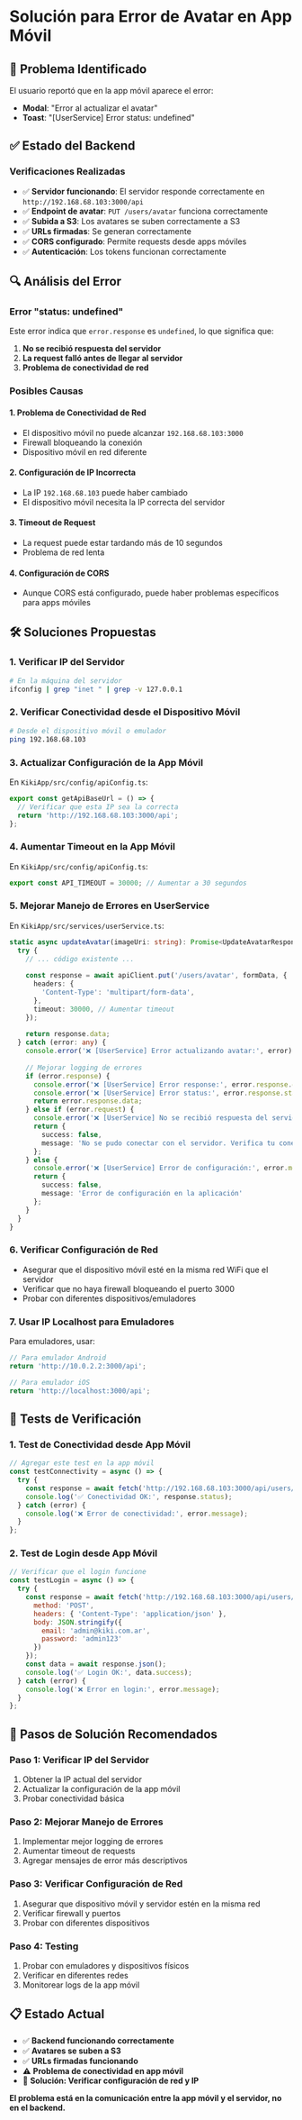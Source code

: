 # Solución para Error de Avatar en App Móvil

## 🎯 **Problema Identificado**

El usuario reportó que en la app móvil aparece el error:
- **Modal**: "Error al actualizar el avatar"
- **Toast**: "[UserService] Error status: undefined"

## ✅ **Estado del Backend**

### Verificaciones Realizadas
- ✅ **Servidor funcionando**: El servidor responde correctamente en `http://192.168.68.103:3000/api`
- ✅ **Endpoint de avatar**: `PUT /users/avatar` funciona correctamente
- ✅ **Subida a S3**: Los avatares se suben correctamente a S3
- ✅ **URLs firmadas**: Se generan correctamente
- ✅ **CORS configurado**: Permite requests desde apps móviles
- ✅ **Autenticación**: Los tokens funcionan correctamente

## 🔍 **Análisis del Error**

### Error "status: undefined"
Este error indica que `error.response` es `undefined`, lo que significa que:
1. **No se recibió respuesta del servidor**
2. **La request falló antes de llegar al servidor**
3. **Problema de conectividad de red**

### Posibles Causas

#### 1. **Problema de Conectividad de Red**
- El dispositivo móvil no puede alcanzar `192.168.68.103:3000`
- Firewall bloqueando la conexión
- Dispositivo móvil en red diferente

#### 2. **Configuración de IP Incorrecta**
- La IP `192.168.68.103` puede haber cambiado
- El dispositivo móvil necesita la IP correcta del servidor

#### 3. **Timeout de Request**
- La request puede estar tardando más de 10 segundos
- Problema de red lenta

#### 4. **Configuración de CORS**
- Aunque CORS está configurado, puede haber problemas específicos para apps móviles

## 🛠️ **Soluciones Propuestas**

### 1. **Verificar IP del Servidor**
```bash
# En la máquina del servidor
ifconfig | grep "inet " | grep -v 127.0.0.1
```

### 2. **Verificar Conectividad desde el Dispositivo Móvil**
```bash
# Desde el dispositivo móvil o emulador
ping 192.168.68.103
```

### 3. **Actualizar Configuración de la App Móvil**
En `KikiApp/src/config/apiConfig.ts`:
```typescript
export const getApiBaseUrl = () => {
  // Verificar que esta IP sea la correcta
  return 'http://192.168.68.103:3000/api';
};
```

### 4. **Aumentar Timeout en la App Móvil**
En `KikiApp/src/config/apiConfig.ts`:
```typescript
export const API_TIMEOUT = 30000; // Aumentar a 30 segundos
```

### 5. **Mejorar Manejo de Errores en UserService**
En `KikiApp/src/services/userService.ts`:
```typescript
static async updateAvatar(imageUri: string): Promise<UpdateAvatarResponse> {
  try {
    // ... código existente ...
    
    const response = await apiClient.put('/users/avatar', formData, {
      headers: {
        'Content-Type': 'multipart/form-data',
      },
      timeout: 30000, // Aumentar timeout
    });
    
    return response.data;
  } catch (error: any) {
    console.error('❌ [UserService] Error actualizando avatar:', error);
    
    // Mejorar logging de errores
    if (error.response) {
      console.error('❌ [UserService] Error response:', error.response.data);
      console.error('❌ [UserService] Error status:', error.response.status);
      return error.response.data;
    } else if (error.request) {
      console.error('❌ [UserService] No se recibió respuesta del servidor');
      return {
        success: false,
        message: 'No se pudo conectar con el servidor. Verifica tu conexión.'
      };
    } else {
      console.error('❌ [UserService] Error de configuración:', error.message);
      return {
        success: false,
        message: 'Error de configuración en la aplicación'
      };
    }
  }
}
```

### 6. **Verificar Configuración de Red**
- Asegurar que el dispositivo móvil esté en la misma red WiFi que el servidor
- Verificar que no haya firewall bloqueando el puerto 3000
- Probar con diferentes dispositivos/emuladores

### 7. **Usar IP Localhost para Emuladores**
Para emuladores, usar:
```typescript
// Para emulador Android
return 'http://10.0.2.2:3000/api';

// Para emulador iOS
return 'http://localhost:3000/api';
```

## 🧪 **Tests de Verificación**

### 1. **Test de Conectividad desde App Móvil**
```javascript
// Agregar este test en la app móvil
const testConnectivity = async () => {
  try {
    const response = await fetch('http://192.168.68.103:3000/api/users/profile');
    console.log('✅ Conectividad OK:', response.status);
  } catch (error) {
    console.log('❌ Error de conectividad:', error.message);
  }
};
```

### 2. **Test de Login desde App Móvil**
```javascript
// Verificar que el login funcione
const testLogin = async () => {
  try {
    const response = await fetch('http://192.168.68.103:3000/api/users/login', {
      method: 'POST',
      headers: { 'Content-Type': 'application/json' },
      body: JSON.stringify({
        email: 'admin@kiki.com.ar',
        password: 'admin123'
      })
    });
    const data = await response.json();
    console.log('✅ Login OK:', data.success);
  } catch (error) {
    console.log('❌ Error en login:', error.message);
  }
};
```

## 🎯 **Pasos de Solución Recomendados**

### Paso 1: Verificar IP del Servidor
1. Obtener la IP actual del servidor
2. Actualizar la configuración de la app móvil
3. Probar conectividad básica

### Paso 2: Mejorar Manejo de Errores
1. Implementar mejor logging de errores
2. Aumentar timeout de requests
3. Agregar mensajes de error más descriptivos

### Paso 3: Verificar Configuración de Red
1. Asegurar que dispositivo móvil y servidor estén en la misma red
2. Verificar firewall y puertos
3. Probar con diferentes dispositivos

### Paso 4: Testing
1. Probar con emuladores y dispositivos físicos
2. Verificar en diferentes redes
3. Monitorear logs de la app móvil

## 📋 **Estado Actual**

- ✅ **Backend funcionando correctamente**
- ✅ **Avatares se suben a S3**
- ✅ **URLs firmadas funcionando**
- ⚠️ **Problema de conectividad en app móvil**
- 🔧 **Solución: Verificar configuración de red y IP**

**El problema está en la comunicación entre la app móvil y el servidor, no en el backend.**
